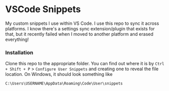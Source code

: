 # VSCode Snippets

My custom snippets I use within VS Code. I use this repo to sync it across platforms. I know there's a settings sync extension/plugin that exists for that, but it recently failed when I moved to another platform and erased everything!

### Installation

Clone this repo to the appropriate folder. You can find out where it is by `Ctrl + Shift + P` > `Configure User Snippets` and creating one to reveal the file location. On Windows, it should look something like

```
C:\Users\USERNAME\AppData\Roaming\Code\User\snippets
```
